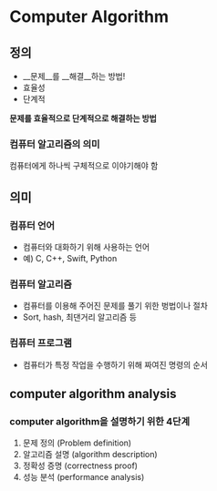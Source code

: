 # Computer Algorithm

## 정의

* __문제__를 __해결__하는 방법!
* 효율성
* 단계적

__문제를 효율적으로 단계적으로 해결하는 방법__


### 컴퓨터 알고리즘의 의미

컴퓨터에게 하나씩 구체적으로 이야기해야 함

## 의미

### 컴퓨터 언어

* 컴퓨터와 대화하기 위해 사용하는 언어
* 예) C, C++, Swift, Python

### 컴퓨터 알고리즘

* 컴퓨터를 이용해 주어진 문제를 풀기 위한 벙법이나 절차
* Sort, hash, 최댄거리 알고리즘 등

### 컴퓨터 프로그램

* 컴퓨터가 특정 작업을 수행하기 위해 짜여진 명령의 순서

## computer algorithm analysis

### computer algorithm을 설명하기 위한 4단계

1. 문제 정의 (Problem definition)
2. 알고리즘 설명 (algorithm description)
3. 정확성 증명 (correctness proof)
4. 성능 분석 (performance analysis)

